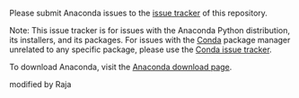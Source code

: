Please submit Anaconda issues to the [issue tracker](
https://github.com/ContinuumIO/anaconda-issues/issues) of this repository.

Note: This issue tracker is for issues with the Anaconda Python distribution,
its installers, and its packages.
For issues with the [Conda](https://conda.io/) package manager
unrelated to any specific package, please use the
[Conda issue tracker](https://github.com/conda/conda/issues).

To download Anaconda, visit the [Anaconda download page](
https://www.anaconda.com/distribution/).

modified by Raja
